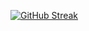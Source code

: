 [![GitHub Streak](https://streak-stats.demolab.com?user=zedaes&theme=dark)](https://git.io/streak-stats)
